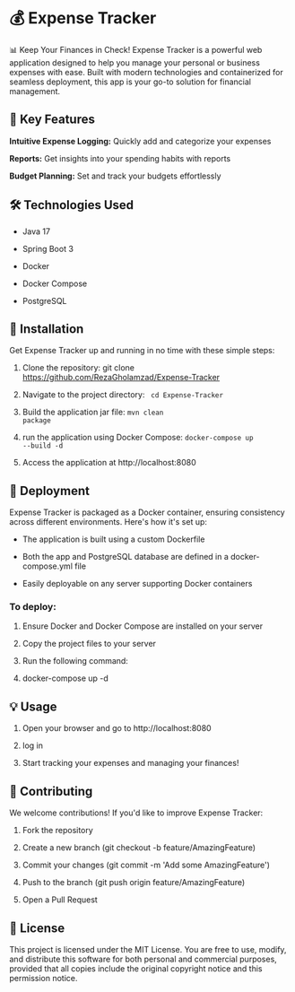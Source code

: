 # 💰 Expense Tracker

📊 Keep Your Finances in Check!
Expense Tracker is a powerful web application designed to help you manage your personal or business expenses with ease.
Built with modern technologies and containerized for seamless deployment, this app is your go-to solution for financial
management.

## 🚀 Key Features

**Intuitive Expense Logging:** Quickly add and categorize your expenses

**Reports:** Get insights into your spending habits with reports

**Budget Planning:** Set and track your budgets effortlessly

## 🛠️ Technologies Used

+ Java 17

+ Spring Boot 3

+ Docker

+ Docker Compose

+ PostgreSQL

## 🔧 Installation

Get Expense Tracker up and running in no time with these simple steps:

1. Clone the repository:
   git clone https://github.com/RezaGholamzad/Expense-Tracker

2. Navigate to the project directory:
   <code> cd Expense-Tracker </code>

3. Build the application jar file:
   <code>mvn clean package</code>

4. run the application using Docker Compose:
   <code>docker-compose up --build -d</code>

5. Access the application at http://localhost:8080

## 🚢 Deployment

Expense Tracker is packaged as a Docker container, ensuring consistency across different environments. Here's how it's
set up:

+ The application is built using a custom Dockerfile

+ Both the app and PostgreSQL database are defined in a docker-compose.yml file

+ Easily deployable on any server supporting Docker containers

### To deploy:

1. Ensure Docker and Docker Compose are installed on your server

2. Copy the project files to your server

3. Run the following command:

4. docker-compose up -d

## 💡 Usage

1. Open your browser and go to http://localhost:8080

2. log in

3. Start tracking your expenses and managing your finances!

## 🤝 Contributing

We welcome contributions! If you'd like to improve Expense Tracker:

1. Fork the repository

2. Create a new branch (git checkout -b feature/AmazingFeature)

3. Commit your changes (git commit -m 'Add some AmazingFeature')

4. Push to the branch (git push origin feature/AmazingFeature)

5. Open a Pull Request

## 📄 License

This project is licensed under the MIT License.
You are free to use, modify, and distribute this software for both personal and commercial purposes,
provided that all copies include the original copyright notice and this permission notice.